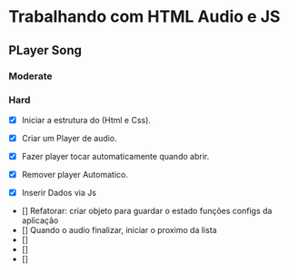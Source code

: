 # Trabalhando com HTML Audio e JS
## PLayer Song
### Moderate
### Hard

- [x] Iniciar a estrutura do (Html e Css).
- [x] Criar um Player de audio.
- [x] Fazer player tocar automaticamente quando abrir.
- [x] Remover player Automatico.
- [x] Inserir Dados via Js


- [] Refatorar: criar objeto para guardar o estado funções configs da aplicação
- [] Quando o audio finalizar, iniciar o proximo  da lista
- []
- []
- []
